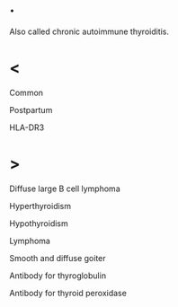 # .

Also called chronic autoimmune thyroiditis.

# <

Common

Postpartum

HLA-DR3

# >

Diffuse large B cell lymphoma

Hyperthyroidism

Hypothyroidism

Lymphoma

Smooth and diffuse goiter

Antibody for thyroglobulin

Antibody for thyroid peroxidase
